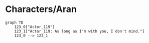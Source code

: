 # Characters/Aran


```mermaid
graph TD
    123_0["Actor_119"]
    123_1["Actor_119: As long as I'm with you, I don't mind."]
    123_0 --> 123_1
```